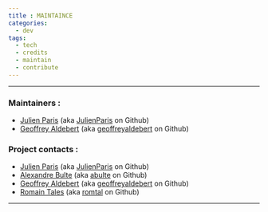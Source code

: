 ```yaml
---
title : MAINTAINCE
categories:
  - dev
tags:
  - tech
  - credits
  - maintain
  - contribute
---
```


-----

### Maintainers :

- [Julien Paris][julien_mail] (aka [JulienParis][julien_github] on Github)
- [Geoffrey Aldebert][geoffrey_mail] (aka [geoffreyaldebert][geoffrey_github] on Github)


### Project contacts :

- [Julien Paris][julien_mail] (aka [JulienParis][julien_github] on Github)
- [Alexandre Bulte][alex_mail] (aka [abulte][alex_github] on Github)
- [Geoffrey Aldebert][geoffrey_mail] (aka [geoffreyaldebert][geoffrey_github] on Github)
- [Romain Tales][romain_mail] (aka [romtal][romain_github] on Github)


[julien_mail]: <mailto:julien.paris@data.gouv.fr>
[julien_github]: https://github.com/JulienParis

[alex_mail]: <mailto:alexandre.bulte@data.gouv.fr>
[alex_github]: https://github.com/abulte

[geoffrey_mail]: <mailto:geoffrey.aldebert@data.gouv.fr>
[geoffrey_github]: https://github.com/geoffreyaldebert

[romain_mail]: <mailto:romain.tales@data.gouv.fr>
[romain_github]: https://github.com/romtal

--------

<br>
<br>
